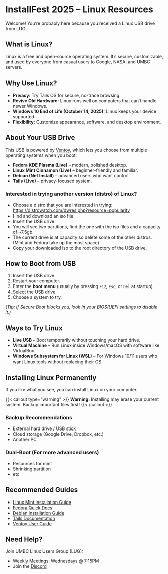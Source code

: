 # InstallFest 2025 – Linux Resources

Welcome! You’re probably here because you received a Linux USB drive from LUG.  

## What is Linux?
Linux is a free and open-source operating system. It’s secure, customizable, and used by everyone from casual users to Google, NASA, and UMBC servers.


## Why Use Linux?
- **Privacy:** Try Tails OS for secure, no-trace browsing.  
- **Revive Old Hardware:** Linux runs well on computers that can’t handle newer Windows.  
- **Windows 10 End of Life (October 14, 2025):** Linux keeps your device supported.  
- **Flexibility:** Customize appearance, software, and desktop environment.  


## About Your USB Drive
This USB is powered by [Ventoy](https://www.ventoy.net/), which lets you choose from multiple operating systems when you boot:

- **Fedora KDE Plasma (Live)** – modern, polished desktop.  
- **Linux Mint Cinnamon (Live)** – beginner-friendly and familiar.  
- **Debian (Net Install)** – advanced users who want control.  
- **Tails (Live)** – privacy-focused system.  

### Interested in trying another version (distro) of Linux?
- Choose a distro that you are interested in trying: https://distrowatch.com/dwres.php?resource=popularity
- Find and download an iso file
- Insert the USB drive.
- You will see two partitions, find the one with the iso files and a capacity of ~7.5gb
- The current drive is at capacity so delete some of the other distros. (Mint and Fedora take up the most space)
- Copy your downloaded iso to the root directory of the USB drive.


## How to Boot from USB
1. Insert the USB drive.  
2. Restart your computer.  
3. Enter the **boot menu** (usually by pressing `F12`, `Esc`, or `Del` at startup).  
4. Select the USB drive.  
5. Choose a system to try.  

*(Tip: If Secure Boot blocks you, look in your BIOS/UEFI settings to disable it.)*


## Ways to Try Linux
- **Live USB** – Boot temporarily without touching your hard drive.  
- **Virtual Machine** – Run Linux inside Windows/macOS with software like VirtualBox.  
- **Windows Subsystem for Linux (WSL)** – For Windows 10/11 users who want Linux tools without replacing their OS.  


## Installing Linux Permanently
If you like what you see, you can install Linux on your computer.  

{{< callout type="warning" >}}
  **Warning:** Installing may erase your current system. Backup important files first! 
{{< /callout >}}

### Backup Recommendations
- External hard drive / USB stick  
- Cloud storage (Google Drive, Dropbox, etc.)  
- Another PC

### Dual-Boot (For more advanced users)
- Resources for mint
- Shrinking partition
- etc


## Recommended Guides
- [Linux Mint Installation Guide](https://linuxmint-installation-guide.readthedocs.io/)  
- [Fedora Quick Docs](https://docs.fedoraproject.org/en-US/quick-docs/)  
- [Debian Installation Guide](https://www.debian.org/releases/stable/amd64/)  
- [Tails Documentation](https://tails.net/doc/)  
- [Ventoy User Guide](https://www.ventoy.net/en/doc_start.html)  


## Need Help?
Join UMBC Linux Users Group (LUG):  
- Weekly Meetings: Wednesdays @ 7:15PM
- Join the [Discord](https://discord.com/invite/jgMqPtK2mg)
